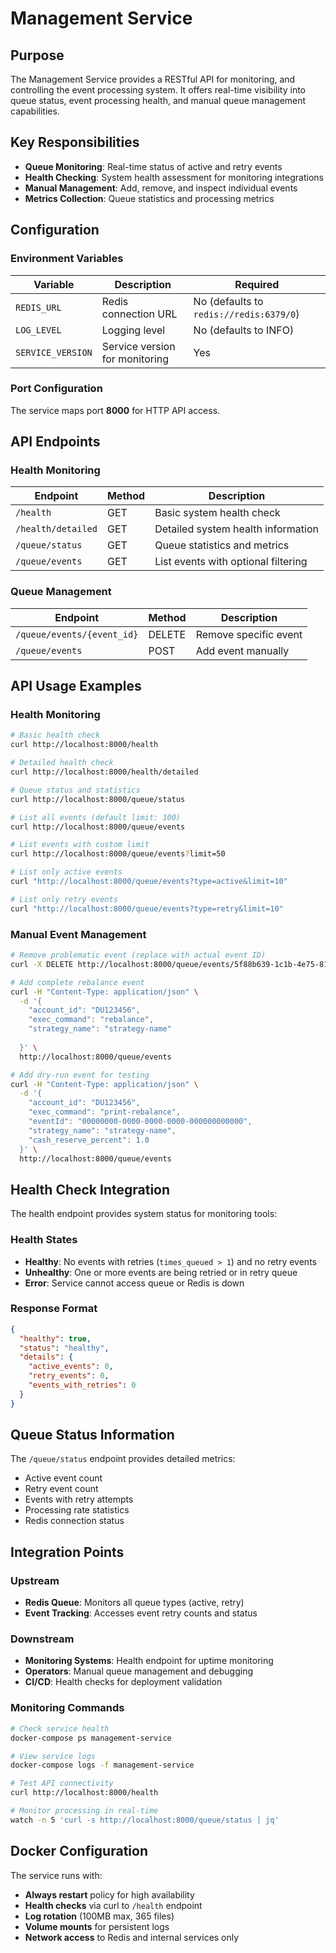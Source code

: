 # Management Service

## Purpose

The Management Service provides a RESTful API for monitoring, and controlling the event processing system. It offers real-time visibility into queue status, event processing health, and manual queue management capabilities.

## Key Responsibilities

- **Queue Monitoring**: Real-time status of active and retry events
- **Health Checking**: System health assessment for monitoring integrations
- **Manual Management**: Add, remove, and inspect individual events
- **Metrics Collection**: Queue statistics and processing metrics

## Configuration

### Environment Variables

| Variable | Description | Required |
|----------|-------------|----------|
| `REDIS_URL` | Redis connection URL | No (defaults to `redis://redis:6379/0`) |
| `LOG_LEVEL` | Logging level | No (defaults to INFO) |
| `SERVICE_VERSION` | Service version for monitoring | Yes |

### Port Configuration

The service maps port **8000** for HTTP API access.

## API Endpoints

### Health Monitoring

| Endpoint | Method | Description |
|----------|--------|-------------|
| `/health` | GET | Basic system health check |
| `/health/detailed` | GET | Detailed system health information |
| `/queue/status` | GET | Queue statistics and metrics |
| `/queue/events` | GET | List events with optional filtering |

### Queue Management

| Endpoint | Method | Description |
|----------|--------|-------------|
| `/queue/events/{event_id}` | DELETE | Remove specific event |
| `/queue/events` | POST | Add event manually |

## API Usage Examples

### Health Monitoring

```bash
# Basic health check
curl http://localhost:8000/health

# Detailed health check
curl http://localhost:8000/health/detailed

# Queue status and statistics
curl http://localhost:8000/queue/status

# List all events (default limit: 100)  
curl http://localhost:8000/queue/events

# List events with custom limit
curl http://localhost:8000/queue/events?limit=50

# List only active events
curl "http://localhost:8000/queue/events?type=active&limit=10"

# List only retry events
curl "http://localhost:8000/queue/events?type=retry&limit=10"
```

### Manual Event Management

```bash
# Remove problematic event (replace with actual event ID)
curl -X DELETE http://localhost:8000/queue/events/5f88b639-1c1b-4e75-8114-9ed063a7fc49

# Add complete rebalance event
curl -H "Content-Type: application/json" \
  -d '{
    "account_id": "DU123456",
    "exec_command": "rebalance",
    "strategy_name": "strategy-name"
    
  }' \
  http://localhost:8000/queue/events

# Add dry-run event for testing
curl -H "Content-Type: application/json" \
  -d '{
    "account_id": "DU123456", 
    "exec_command": "print-rebalance",
    "eventId": "00000000-0000-0000-0000-000000000000",
    "strategy_name": "strategy-name",
    "cash_reserve_percent": 1.0
  }' \
  http://localhost:8000/queue/events
```

## Health Check Integration

The health endpoint provides system status for monitoring tools:

### Health States
- **Healthy**: No events with retries (`times_queued > 1`) and no retry events
- **Unhealthy**: One or more events are being retried or in retry queue
- **Error**: Service cannot access queue or Redis is down

### Response Format
```json
{
  "healthy": true,
  "status": "healthy",
  "details": {
    "active_events": 0,
    "retry_events": 0,
    "events_with_retries": 0
  }
}
```

## Queue Status Information

The `/queue/status` endpoint provides detailed metrics:
- Active event count
- Retry event count  
- Events with retry attempts
- Processing rate statistics
- Redis connection status

## Integration Points

### Upstream
- **Redis Queue**: Monitors all queue types (active, retry)
- **Event Tracking**: Accesses event retry counts and status

### Downstream
- **Monitoring Systems**: Health endpoint for uptime monitoring
- **Operators**: Manual queue management and debugging
- **CI/CD**: Health checks for deployment validation


### Monitoring Commands

```bash
# Check service health
docker-compose ps management-service

# View service logs
docker-compose logs -f management-service

# Test API connectivity
curl http://localhost:8000/health

# Monitor processing in real-time
watch -n 5 'curl -s http://localhost:8000/queue/status | jq'
```

## Docker Configuration

The service runs with:
- **Always restart** policy for high availability
- **Health checks** via curl to `/health` endpoint
- **Log rotation** (100MB max, 365 files)
- **Volume mounts** for persistent logs
- **Network access** to Redis and internal services only